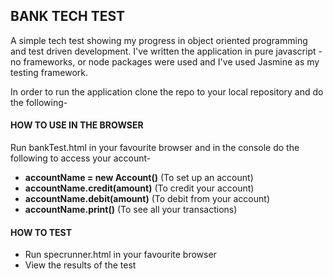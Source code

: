 ## BANK TECH TEST

A simple tech test showing my progress in object oriented programming and test driven development. I've written the application in pure javascript - no frameworks, or node packages were used and I've used Jasmine as my testing framework.

In order to run the application clone the repo to your local repository and do the following-

#### HOW TO USE IN THE BROWSER

Run bankTest.html in your favourite browser and in the console do the following to access your account-

- **accountName = new Account()** (To set up an account)
- **accountName.credit(amount)** (To credit your account)
- **accountName.debit(amount)** (To debit from your account)
- **accountName.print()** (To see all your transactions)

#### HOW TO TEST

- Run specrunner.html in your favourite browser
- View the results of the test



